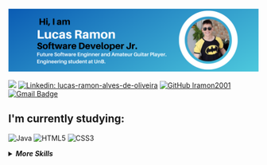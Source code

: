 <p align="center">
<img src="LucasRamonSoftwareEngineerProfile.png">
</p>

![](https://komarev.com/ghpvc/?username=lramon2001&color=blue&style=flat-square)
[![Linkedin: lucas-ramon-alves-de-oliveira](https://img.shields.io/badge/linkedin-%230077B5.svg?&style=flat-square&logo=linkedin&logoColor=white)](https://www.linkedin.com/in/lucas-ramon-alves-de-oliveira/)
[![GitHub lramon2001](https://img.shields.io/github/followers/lramon2001?label=follow&style=social)](https://github.com/lramon2001)
[![Gmail Badge](https://img.shields.io/badge/-lucasoliveirainor3105@gmail.com-red?style=flat-square&logo=Gmail&logoColor=white&link=mailto:lucasoliveirainor3105@gmail.com)](mailto:nociamrq27@gmail.com)


## I'm currently studying:
![Java](https://img.shields.io/badge/-java-grey?style=for-the-badge&logo=java&logoColor=white&labelColor=blue)
![HTML5](https://img.shields.io/badge/html%205-grey?style=for-the-badge&logo=html5&logoColor=white&labelColor=blue)
![CSS3](https://img.shields.io/badge/css%203-grey?style=for-the-badge&logo=css3&logoColor=white&labelColor=blue)



<details>
<summary><b><i>More Skills</i></b></summary>
  
### to delve into the future:  
![Sass](https://img.shields.io/badge/sass-grey?style=for-the-badge&logo=sass&logoColor=white&labelColor=blue)
![Bootstrap](https://img.shields.io/badge/-bootstrap-grey?style=for-the-badge&logo=bootstrap&logoColor=white&labelColor=blue)
![WebPack](https://img.shields.io/badge/-webpack-grey?style=for-the-badge&logo=webpack&logoColor=white&labelColor=blue)


![python](https://img.shields.io/badge/-python-grey?style=for-the-badge&logo=python&logoColor=white&labelColor=blue)
![php](https://img.shields.io/badge/-php-grey?style=for-the-badge&logo=php&logoColor=white&labelColor=blue)
![javascript](https://img.shields.io/badge/-javascript-grey?style=for-the-badge&logo=javascript&logoColor=white&labelColor=blue)
![Assembly Mips](https://img.shields.io/badge/-mips-grey?style=for-the-badge&logo=nintendo&logoColor=white&labelColor=blue)

### that I already own:
![git](https://img.shields.io/badge/-git-grey?style=for-the-badge&logo=git&logoColor=white&labelColor=blue)
![github](https://img.shields.io/badge/-github-grey?style=for-the-badge&logo=github&logoColor=white&labelColor=blue)
![MarkDown](https://img.shields.io/badge/-Markdown-grey?style=for-the-badge&logo=Markdown&logoColor=white&labelColor=blue)
![C](https://img.shields.io/badge/-C_Language-grey?style=for-the-badge&logo=c&logoColor=white&labelColor=blue)

</details>
